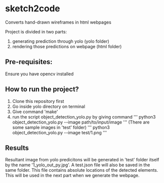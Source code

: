 # sketch2code
Converts hand-drawn wireframes in html webpages

Project is divided in two parts:
1. generating prediction through yolo (yolo folder)
2. rendering those predictions on webpage (html folder)


## Pre-requisites:
Ensure you have opencv installed

## How to run the project?
1. Clone this repository first
2. Go inside yolo directory on terminal
3. Give command 'make'
4. run the script object_detection_yolo.py by giving command 
'''
python3 object_detection_yolo.py --image path/to/input/image
'''
(There are some sample images in 'test' folder)
'''
python3 object_detection_yolo.py --image test/1.png
'''
## Results
Resultant image from yolo predicitons will be generated in 'test' folder itself by the name '1_yolo_out_py.jpg'.
A test.json file will also be saved in the same folder. This file contains absolute locations of the detected elements. 
This will be used in the next part when we generate the webpage. 
